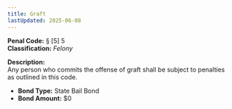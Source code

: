 ```yaml
---
title: Graft
lastUpdated: 2025-06-08
---
```


**Penal Code:** § [5] 5  
**Classification:** *Felony*

**Description:**  
Any person who commits the offense of graft shall be subject to penalties as outlined in this code.

- **Bond Type:** State Bail Bond  
- **Bond Amount:** $0
